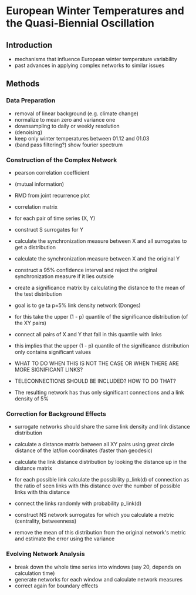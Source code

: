 
# European Winter Temperatures and the Quasi-Biennial Oscillation

## Introduction

- mechanisms that influence European winter temperature variability
- past advances in applying complex networks to similar issues

## Methods

### Data Preparation

- removal of linear background (e.g. climate change)
- normalize to mean zero and variance one
- downsampling to daily or weekly resolution
- (denoising)
- keep only winter temperatures between 01.12 and 01.03
- (band pass filtering?) show fourier spectrum

### Construction of the Complex Network

- pearson correlation coefficient
- (mutual information)
- RMD from joint recurrence plot
- correlation matrix

- for each pair of time series (X, Y)
- construct S surrogates for Y
- calculate the synchronization measure between X and all surrogates to get a distribution
- calculate the synchronization measure between X and the original Y
- construct a 95% confidence interval and reject the original synchronization measure if it lies outside
- create a significance matrix by calculating the distance to the mean of the test distribution

- goal is to ge ta p=5% link density network (Donges)
- for this take the upper (1 - p) quantile of the significance distribution (of the XY pairs)
- connect all pairs of X and Y that fall in this quantile with links
- this implies that the upper (1 - p) quantile of the significance distribution only contains significant values
- WHAT TO DO WHEN THIS IS NOT THE CASE OR WHEN THERE ARE MORE SIGNIFICANT LINKS?
- TELECONNECTIONS SHOULD BE INCLUDED? HOW TO DO THAT?
- The resulting network has thus only significant connections and a link density of 5%

### Correction for Background Effects

- surrogate networks should share the same link density and link distance distribution
- calculate a distance matrix between all XY pairs using great circle distance of the lat/lon 
  coordinates (faster than geodesic)
- calculate the link distance distribution by looking the distance up in the distance matrix 
- for each possible link calculate the possibility p_link(d) of connection as the ratio of seen links with this distance 
  over the number of possible links with this distance
- connect the links randomly with probability p_link(d)

- construct NS network surrogates for which you calculate a metric (centrality, betweenness)
- remove the mean of this distribution from the original network's metric and estimate the error using the variance

### Evolving Network Analysis

- break down the whole time series into windows (say 20, depends on calculation time)
- generate networks for each window and calculate network measures 
- correct again for boundary effects


